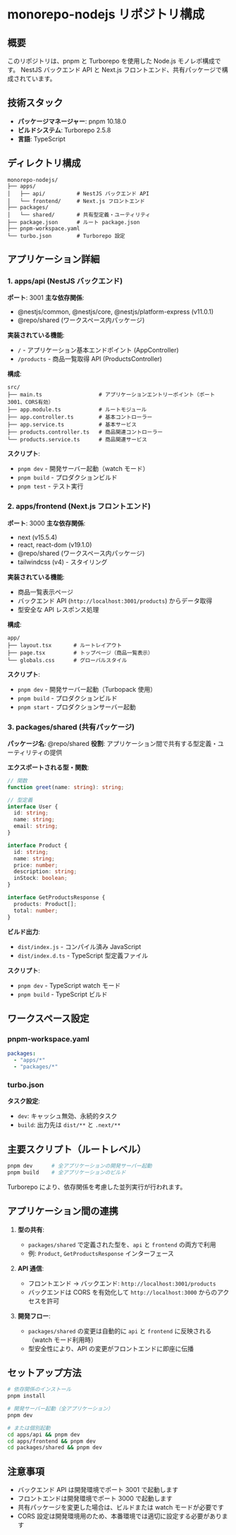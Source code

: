 # monorepo-nodejs リポジトリ構成

## 概要

このリポジトリは、pnpm と Turborepo を使用した Node.js モノレポ構成です。
NestJS バックエンド API と Next.js フロントエンド、共有パッケージで構成されています。

## 技術スタック

- **パッケージマネージャー**: pnpm 10.18.0
- **ビルドシステム**: Turborepo 2.5.8
- **言語**: TypeScript

## ディレクトリ構成

```
monorepo-nodejs/
├── apps/
│   ├── api/          # NestJS バックエンド API
│   └── frontend/     # Next.js フロントエンド
├── packages/
│   └── shared/       # 共有型定義・ユーティリティ
├── package.json      # ルート package.json
├── pnpm-workspace.yaml
└── turbo.json        # Turborepo 設定
```

## アプリケーション詳細

### 1. apps/api (NestJS バックエンド)

**ポート**: 3001
**主な依存関係**:

- @nestjs/common, @nestjs/core, @nestjs/platform-express (v11.0.1)
- @repo/shared (ワークスペース内パッケージ)

**実装されている機能**:

- `/` - アプリケーション基本エンドポイント (AppController)
- `/products` - 商品一覧取得 API (ProductsController)

**構成**:

```
src/
├── main.ts                  # アプリケーションエントリーポイント（ポート3001、CORS有効）
├── app.module.ts            # ルートモジュール
├── app.controller.ts        # 基本コントローラー
├── app.service.ts           # 基本サービス
├── products.controller.ts   # 商品関連コントローラー
└── products.service.ts      # 商品関連サービス
```

**スクリプト**:

- `pnpm dev` - 開発サーバー起動（watch モード）
- `pnpm build` - プロダクションビルド
- `pnpm test` - テスト実行

### 2. apps/frontend (Next.js フロントエンド)

**ポート**: 3000
**主な依存関係**:

- next (v15.5.4)
- react, react-dom (v19.1.0)
- @repo/shared (ワークスペース内パッケージ)
- tailwindcss (v4) - スタイリング

**実装されている機能**:

- 商品一覧表示ページ
- バックエンド API (`http://localhost:3001/products`) からデータ取得
- 型安全な API レスポンス処理

**構成**:

```
app/
├── layout.tsx       # ルートレイアウト
├── page.tsx         # トップページ（商品一覧表示）
└── globals.css      # グローバルスタイル
```

**スクリプト**:

- `pnpm dev` - 開発サーバー起動（Turbopack 使用）
- `pnpm build` - プロダクションビルド
- `pnpm start` - プロダクションサーバー起動

### 3. packages/shared (共有パッケージ)

**パッケージ名**: @repo/shared
**役割**: アプリケーション間で共有する型定義・ユーティリティの提供

**エクスポートされる型・関数**:

```typescript
// 関数
function greet(name: string): string;

// 型定義
interface User {
  id: string;
  name: string;
  email: string;
}

interface Product {
  id: string;
  name: string;
  price: number;
  description: string;
  inStock: boolean;
}

interface GetProductsResponse {
  products: Product[];
  total: number;
}
```

**ビルド出力**:

- `dist/index.js` - コンパイル済み JavaScript
- `dist/index.d.ts` - TypeScript 型定義ファイル

**スクリプト**:

- `pnpm dev` - TypeScript watch モード
- `pnpm build` - TypeScript ビルド

## ワークスペース設定

### pnpm-workspace.yaml

```yaml
packages:
  - "apps/*"
  - "packages/*"
```

### turbo.json

**タスク設定**:

- `dev`: キャッシュ無効、永続的タスク
- `build`: 出力先は `dist/**` と `.next/**`

## 主要スクリプト（ルートレベル）

```bash
pnpm dev      # 全アプリケーションの開発サーバー起動
pnpm build    # 全アプリケーションのビルド
```

Turborepo により、依存関係を考慮した並列実行が行われます。

## アプリケーション間の連携

1. **型の共有**:

   - `packages/shared` で定義された型を、`api` と `frontend` の両方で利用
   - 例: `Product`, `GetProductsResponse` インターフェース

2. **API 通信**:

   - フロントエンド → バックエンド: `http://localhost:3001/products`
   - バックエンドは CORS を有効化して `http://localhost:3000` からのアクセスを許可

3. **開発フロー**:
   - `packages/shared` の変更は自動的に `api` と `frontend` に反映される（watch モード利用時）
   - 型安全性により、API の変更がフロントエンドに即座に伝播

## セットアップ方法

```bash
# 依存関係のインストール
pnpm install

# 開発サーバー起動（全アプリケーション）
pnpm dev

# または個別起動
cd apps/api && pnpm dev
cd apps/frontend && pnpm dev
cd packages/shared && pnpm dev
```

## 注意事項

- バックエンド API は開発環境でポート 3001 で起動します
- フロントエンドは開発環境でポート 3000 で起動します
- 共有パッケージを変更した場合は、ビルドまたは watch モードが必要です
- CORS 設定は開発環境用のため、本番環境では適切に設定する必要があります
